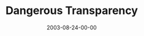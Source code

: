 ---
layout: message
category: message
series: "Dangerous Conversations"
title: "Dangerous Transparency"
date: 2003-08-24-00-00
message_id: 209
---